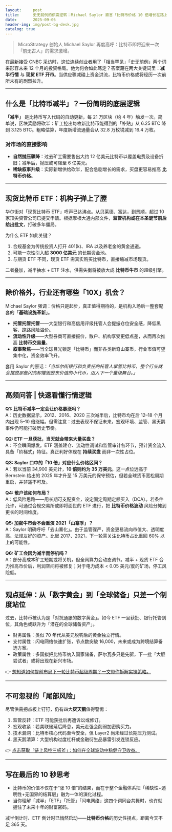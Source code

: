 ```yaml
---
layout:     post
title:      史无前例的供需逆转：Michael Saylor 直言「比特币价格 10 倍增长在路上」
date:       2025-09-05
header-img: img/post-bg-desk.jpg
catalog: true
---
```


> MicroStrategy 创始人 Michael Saylor 再度高呼：比特币即将迎来一次「前无古人」的需求激增。

在最新接受 CNBC 采访时，这位连续创业者用了「相当罕见」「史无前例」两个词来形容未来 12 个月的投资格局。他为何会如此笃定？答案藏在两大关键词里：**减半行情** 与 **现货 ETF 开市**。当供应骤减碰上资金洪流，比特币价格或将经历一次前所未有的剧烈拉升。

---

## 什么是「比特币减半」？一份简明的底层逻辑

**「减半」** 是比特币写入代码的自动更新，每 21 万区块（约 4 年）触发一次。简单说，区块奖励将砍半：矿工挖出每枚新比特币能得到的「补贴」从 6.25 BTC 降到 3.125 BTC。粗略估算，年度新增流通量会从 32.8 万枚锐减到 16.4 万枚。

### 对市场的直接影响
- **自然抛压骤降**：过去矿工需要售出大约 12 亿美元比特币以覆盖电费及设备折旧；减半后，抛压或可降至 6 亿美元。
- **稀缺叙事升级**：实际新增供给砍半，配合急剧增长的需求，买盘更容易推高 **比特币价格**。

---

## 现货比特币 ETF：机构子弹上了膛

华尔街对「现货比特币 ETF」呼声已达沸点。从贝莱德、富达，到景顺，超过 10 家顶尖资管公司已提交申请。根据摩根大通内部文件，**监管机构或在本圣诞节前后给出批文**，打破多年僵局。

为什么 ETF 如此关键？
1. 合规基金为传统投资人打开 401(k)、IRA 以及养老金的黄金通道。
2. 可能一次性引入超 **3000 亿美元** 的长期资金池。
3. 与期货 ETF 不同，现货 ETF 需真实购买比特币，直接缩减市场现货。

二者叠加，减半抽水 + ETF 注水，供需失衡将被放大成 **比特币牛市** 的超级引擎。

---

## 除价格外，行业还有哪些「10X」机会？

Michael Saylor 强调：价格只是起步，真正值得期待的，是机构入场后一整套配套的「**基础设施革新**」。

- **托管托管托管**——大型银行和高信用评级托管人会提振仓位安全感，降低黑客、跑路风险溢价。
- **流动性升级**——大型券商可直接报价，散户、机构享受更低点差，从而再次推高 **比特币交易量**。
- **叙事聚焦**——当全球目光锁定「比特币」而非各类新奇山寨币，行业市值可望集中化，资金效率飞升。

套用 Saylor 的原话：*「当华尔街银行和负责任的托管人掌管比特币，整个行业就会摆脱那些闪亮却摧毁股东价值的小代币，迈入下一个量级舞台。」*

---

## 高频问答 | 快速看懂行情逻辑

**Q1: 比特币减半一定会让价格暴涨吗？**  
A：历史数据显示，2012、2016、2020 三次减半后，比特币均在后 12–18 个月内出现 5–10 倍涨幅。但需注意：过去表现不保证未来，宏观环境、监管、黑天鹅事件仍可能打破历史节奏。

**Q2: ETF 一旦获批，当天就会带来大量买盘？**  
A：不会瞬间爆发。ETF 涵盖建仓、流动性调试和监管审计各环节，预计资金流入具备「阶梯式」特征。真正利好体现在 **持续买盘** 而非一次性占位。

**Q3: Saylor 口中的「10 倍」对应什么价格区间？**  
A：若以当前 34,900 美元计，**10 倍则约为 35 万美元**。这一点位远高于 Bernstein 给出的 2025 年才升至 15 万美元的保守预估，但若全球货币宽松周期重启，并非遥不可及。

**Q4: 散户该如何布局？**  
A：低风险思路——用长期可支配资金，设定固定周期定额买入（DCA）。若条件允许，可通过合规交易所或即将面世的 ETF 进行，把 **比特币价格波动** 风险分摊到更长的时间维度。

**Q5: 加密牛市会不会重演 2021「山寨季」？**  
A：Saylor 明确呼吁「去山寨化」。由于监管骤严，资金更易流向市值大、透明度高、法规友好的资产。比起 2017、2021，下一轮需关注比特币占比重回 60% 以上的可能性。

**Q6: 矿工会因为减半而停机吗？**  
A：部分高成本矿工短期或将关机，但全网算力会动态调节。减半 + 现货 ETF 合力推高币价后，利润空间将被修复；对于电力成本 < 0.05 美元/度的矿场，停工风险低。

---

## 观点延伸：从「数字黄金」到「全球储备」只差一个制度站位

过去，比特币被认为是「对抗通胀的数字黄金」。如今 ETF 一旦获批、银行托管到位，其角色或跃升为「潜在的全球储备资产」。  

- 财务属性：类似 70 年代从美元脱钩后的黄金独立行情。
- 支付属性：闪电网络快速扩张，节点数突破 16,000，未来或成为跨境结算备选方案。
- 政策属性：多国拟把比特币纳入国家储备，萨尔瓦多只是先驱，下一批「大胆尝试者」或将出现在新兴市场。

👉 [想知道如何提前布局下一轮比特币超级周期？一文带你拆解实操策略。](https://okxdog.com/)

---

## 不可忽视的「尾部风险」

尽管供需拐点板上钉钉，仍有四大**灰天鹅**值得警惕：

1. 监管反转：ETF 可能获批后再遭诉讼或修订。
2. 宏观收紧：若美联储延后降息，美元走强会削弱加密购买力。
3. 技术漏洞：比特币核心代码至今安全，但 Layer2 尚未经过长期压力测试。
4. 黑天鹅清算：大型机构过度杠杆或金融衍生品暴雷引发连锁反应。

👉 [点击获取「链上风控三板斧」：如何在全球波动中稳健守卫收益。](https://okxdog.com/)

---

## 写在最后的 10 秒思考

* 比特币的价值不仅在于“涨 10 倍”的结果，而在于整个金融体系把「稀缺性+透明性+无国界的结算层」融为一体的演化过程。  
* 当你理解「减半」「ETF」「托管」「闪电网络」这四个词同台共舞时，也许就握住了未来十年的财富密码。  

减半倒计时、ETF 倒计时已悄然启动——**比特币价格**的历史性拐点，距离今天不足 365 天。